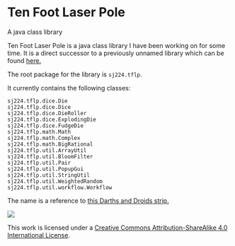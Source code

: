 # Ten Foot Laser Pole
A java class library

Ten Foot Laser Pole is a java class library I have been working on for some time. It is a direct successor to a previously unnamed library which can be found [here.](https://scratch.mit.edu/discuss/topic/123874/)

The root package for the library is `sj224.tflp`.

It currently contains the following classes:

```
sj224.tflp.dice.Die
sj224.tflp.dice.Dice
sj224.tflp.dice.DieRoller
sj224.tflp.dice.ExplodingDie
sj224.tflp.dice.FudgeDie
sj224.tflp.math.Math
sj224.tflp.math.Complex
sj224.tflp.math.BigRational
sj224.tflp.util.ArrayUtil
sj224.tflp.util.BloomFilter
sj224.tflp.util.Pair
sj224.tflp.util.PopupGui
sj224.tflp.util.StringUtil
sj224.tflp.util.WeightedRandom
sj224.tflp.util.workflow.Workflow
```

The name is a reference to [this Darths and Droids strip.](http://www.darthsanddroids.net/episodes/0001.html)

![](https://i.creativecommons.org/l/by-sa/4.0/88x31.png)

This work is licensed under a [Creative Commons Attribution-ShareAlike 4.0 International License](http://creativecommons.org/licenses/by-sa/4.0/).